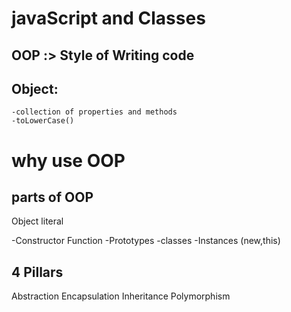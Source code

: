# javaScript and Classes

## OOP :> Style of Writing code

## Object:
    -collection of properties and methods
    -toLowerCase()
    
# why use OOP


## parts of OOP

Object literal

-Constructor Function
-Prototypes
-classes
-Instances (new,this)

## 4 Pillars

Abstraction
Encapsulation
Inheritance
Polymorphism

